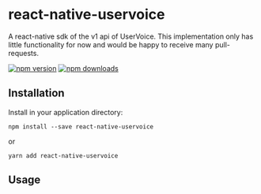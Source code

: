 # react-native-uservoice
A react-native sdk of the v1 api of UserVoice. This implementation only has little functionality for now and would be happy to receive many pull-requests.

[![npm version](https://img.shields.io/npm/v/react-native-uservoice.svg?style=flat-square)](https://www.npmjs.com/package/react-native-uservoice)
[![npm downloads](https://img.shields.io/npm/dm/react-native-uservoice.svg?style=flat-square)](https://www.npmjs.com/package/react-native-uservoice)

## Installation

Install in your application directory:

```
npm install --save react-native-uservoice
```

or

```
yarn add react-native-uservoice
```

## Usage

```js

